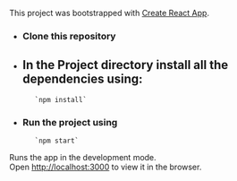 This project was bootstrapped with [Create React App](https://github.com/facebook/create-react-app).

* ### Clone this repository

* ## In the Project directory install all the dependencies using:
         `npm install`


* ### Run the project using 
         `npm start`

Runs the app in the development mode.<br />
Open [http://localhost:3000](http://localhost:3000) to view it in the browser.

